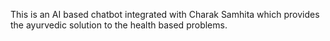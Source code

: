 This is an AI based chatbot integrated with Charak Samhita which provides the ayurvedic solution to the health based problems.
